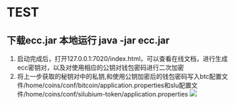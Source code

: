 # TEST

## 下载ecc.jar 本地运行 java -jar ecc.jar
1. 启动完成后，打开127.0.0.1:7020/index.html，可以查看在线文档，进行生成ecc密钥对，以及对使用相应的公钥对钱包密码进行二次加密
2. 将上一步获取的秘钥对中的私钥,和使用公钥加密后的钱包密码写入btc配置文件/home/coins/conf/bitcoin/application.properties和slu配置文件/home/coins/conf/silubium-token/application.properties
![](https://i.imgur.com/nON74aa.png)
